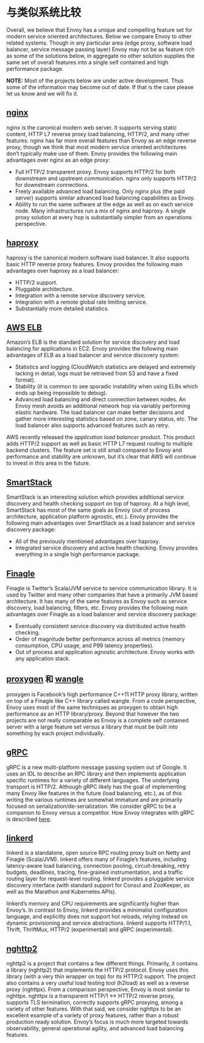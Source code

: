 # 与类似系统比较

Overall, we believe that Envoy has a unique and compelling feature set for modern service oriented architectures. Below we compare Envoy to other related systems. Though in any particular area (edge proxy, software load balancer, service message passing layer) Envoy may not be as feature rich as some of the solutions below, in aggregate no other solution supplies the same set of overall features into a single self contained and high performance package.

**NOTE:** Most of the projects below are under active development. Thus some of the information may become out of date. If that is the case please let us know and we will fix it.

## [nginx](https://nginx.org/en/)

nginx is the canonical modern web server. It supports serving static content, HTTP L7 reverse proxy load balancing, HTTP/2, and many other features. nginx has far more overall features than Envoy as an edge reverse proxy, though we think that most modern service oriented architectures don’t typically make use of them. Envoy provides the following main advantages over nginx as an edge proxy:

- Full HTTP/2 transparent proxy. Envoy supports HTTP/2 for both downstream and upstream communication. nginx only supports HTTP/2 for downstream connections.
- Freely available advanced load balancing. Only nginx plus (the paid server) supports similar advanced load balancing capabilities as Envoy.
- Ability to run the same software at the edge as well as on each service node. Many infrastructures run a mix of nginx and haproxy. A single proxy solution at every hop is substantially simpler from an operations perspective.

## [haproxy](http://www.haproxy.org/)

haproxy is the canonical modern software load balancer. It also supports basic HTTP reverse proxy features. Envoy provides the following main advantages over haproxy as a load balancer:

- HTTP/2 support.
- Pluggable architecture.
- Integration with a remote service discovery service.
- Integration with a remote global rate limiting service.
- Substantially more detailed statistics.

## [AWS ELB](https://aws.amazon.com/elasticloadbalancing/)

Amazon’s ELB is the standard solution for service discovery and load balancing for applications in EC2. Envoy provides the following main advantages of ELB as a load balancer and service discovery system:

- Statistics and logging (CloudWatch statistics are delayed and extremely lacking in detail, logs must be retrieved from S3 and have a fixed format).
- Stability (it is common to see sporadic instability when using ELBs which ends up being impossible to debug).
- Advanced load balancing and direct connection between nodes. An Envoy mesh avoids an additional network hop via variably performing elastic hardware. The load balancer can make better decisions and gather more interesting statistics based on zone, canary status, etc. The load balancer also supports advanced features such as retry.

AWS recently released the *application load balancer* product. This product adds HTTP/2 support as well as basic HTTP L7 request routing to multiple backend clusters. The feature set is still small compared to Envoy and performance and stability are unknown, but it’s clear that AWS will continue to invest in this area in the future.

## [SmartStack](http://nerds.airbnb.com/smartstack-service-discovery-cloud/)

SmartStack is an interesting solution which provides additional service discovery and health checking support on top of haproxy. At a high level, SmartStack has most of the same goals as Envoy (out of process architecture, application platform agnostic, etc.). Envoy provides the following main advantages over SmartStack as a load balancer and service discovery package:

- All of the previously mentioned advantages over haproxy.
- Integrated service discovery and active health checking. Envoy provides everything in a single high performance package.

## [Finagle](https://twitter.github.io/finagle/)

Finagle is Twitter’s Scala/JVM service to service communication library. It is used by Twitter and many other companies that have a primarily JVM based architecture. It has many of the same features as Envoy such as service discovery, load balancing, filters, etc. Envoy provides the following main advantages over Finagle as a load balancer and service discovery package:

- Eventually consistent service discovery via distributed active health checking.
- Order of magnitude better performance across all metrics (memory consumption, CPU usage, and P99 latency properties).
- Out of process and application agnostic architecture. Envoy works with any application stack.

## [proxygen](https://github.com/facebook/proxygen) 和 [wangle](https://github.com/facebook/wangle)

proxygen is Facebook’s high performance C++11 HTTP proxy library, written on top of a Finagle like C++ library called wangle. From a code perspective, Envoy uses most of the same techniques as proxygen to obtain high performance as an HTTP library/proxy. Beyond that however the two projects are not really comparable as Envoy is a complete self contained server with a large feature set versus a library that must be built into something by each project individually.

## [gRPC](http://www.grpc.io/)

gRPC is a new multi-platform message passing system out of Google. It uses an IDL to describe an RPC library and then implements application specific runtimes for a variety of different languages. The underlying transport is HTTP/2. Although gRPC likely has the goal of implementing many Envoy like features in the future (load balancing, etc.), as of this writing the various runtimes are somewhat immature and are primarily focused on serialization/de-serialization. We consider gRPC to be a companion to Envoy versus a competitor. How Envoy integrates with gRPC is described [here](arch_overview/grpc.html#arch-overview-grpc).

## [linkerd](https://github.com/BuoyantIO/linkerd)

linkerd is a standalone, open source RPC routing proxy built on Netty and Finagle (Scala/JVM). linkerd offers many of Finagle’s features, including latency-aware load balancing, connection pooling, circuit-breaking, retry budgets, deadlines, tracing, fine-grained instrumentation, and a traffic routing layer for request-level routing. linkerd provides a pluggable service discovery interface (with standard support for Consul and ZooKeeper, as well as the Marathon and Kubernetes APIs).

linkerd’s memory and CPU requirements are significantly higher than Envoy’s. In contrast to Envoy, linkerd provides a minimalist configuration language, and explicitly does not support hot reloads, relying instead on dynamic provisioning and service abstractions. linkerd supports HTTP/1.1, Thrift, ThriftMux, HTTP/2 (experimental) and gRPC (experimental).

## [nghttp2](https://nghttp2.org/)

nghttp2 is a project that contains a few different things. Primarily, it contains a library (nghttp2) that implements the HTTP/2 protocol. Envoy uses this library (with a very thin wrapper on top) for its HTTP/2 support. The project also contains a very useful load testing tool (h2load) as well as a reverse proxy (nghttpx). From a comparison perspective, Envoy is most similar to nghttpx. nghttpx is a transparent HTTP/1 <-> HTTP/2 reverse proxy, supports TLS termination, correctly supports gRPC proxying, among a variety of other features. With that said, we consider nghttpx to be an excellent example of a variety of proxy features, rather than a robust production ready solution. Envoy’s focus is much more targeted towards observability, general operational agility, and advanced load balancing features.